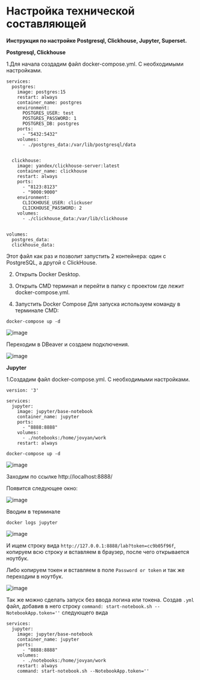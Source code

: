 # **Настройка технической составляющей**

**Инструкция по настройке Postgresql, Clickhouse, Jupyter, Superset.**

**Postgresql, Clickhouse**

1.Для начала создадим файл docker-compose.yml. С необходимыми настройками.

```
services:
  postgres:
    image: postgres:15
    restart: always
    container_name: postgres
    environment:
      POSTGRES_USER: test
      POSTGRES_PASSWORD: 1
      POSTGRES_DB: postgres
    ports:
      - "5432:5432"
    volumes:
      - ./postgres_data:/var/lib/postgresql/data
      

  clickhouse:
    image: yandex/clickhouse-server:latest
    container_name: clickhouse
    restart: always
    ports:
      - "8123:8123"
      - "9000:9000"
    environment:
      CLICKHOUSE_USER: clickuser
      CLICKHOUSE_PASSWORD: 2
    volumes:
      - ./clickhouse_data:/var/lib/clickhouse


volumes:
  postgres_data:
  clickhouse_data:
```
Этот файл как раз и позволит запустить 2 контейнера: один с PostgreSQL, а другой с ClickHouse.

2. Открыть Docker Desktop.

3. Открыть CMD терминал и перейти в папку с проектом где лежит docker-compose.yml.

4. Запустить Docker Compose
Для запуска используем команду в терминале CMD:

```
docker-compose up -d
```

![image](https://github.com/user-attachments/assets/9a359dbe-0907-4568-89b8-e362ad6139cd)

Переходим в DBeaver и создаем подключения.

![image](https://github.com/user-attachments/assets/2fa79591-860f-455c-b821-30645910277d)

**Jupyter**

1.Создадим файл docker-compose.yml. С необходимыми настройками.

```
version: '3'

services:
  jupyter:
    image: jupyter/base-notebook
    container_name: jupyter
    ports:
      - "8888:8888"
    volumes:
      - ./notebooks:/home/jovyan/work
    restart: always
```

```
docker-compose up -d
```

![image](https://github.com/user-attachments/assets/9442b3d0-d0d4-4d94-8bc0-dc73217b387d)

Заходим по ссылке http://localhost:8888/

Появится следующее окно:

![image](https://github.com/user-attachments/assets/d403d881-660c-4e4e-a810-b3aa710a3813)

Вводим в терминале 

`docker logs jupyter`

![image](https://github.com/user-attachments/assets/d87b2f83-ea6a-402a-9baf-7139a744595f)

И ищем строку вида `http://127.0.0.1:8888/lab?token=cc9b05f96f`, копируем всю строку и вставляем в браузер, после чего открывается ноутбук.

Либо копируем токен и вставляем в поле `Password or token` и так же переходим в ноутбук.

![image](https://github.com/user-attachments/assets/84140b14-f9e2-4c97-ae52-e9c4cefb27c7)

Так же можно сделать запуск без ввода логина или токена. Создав `.yml` файл, добавив в него строку `command: start-notebook.sh --NotebookApp.token=''` следующего вида

```
services:
  jupyter:
    image: jupyter/base-notebook
    container_name: jupyter
    ports:
      - "8888:8888"
    volumes:
      - ./notebooks:/home/jovyan/work
    restart: always
    command: start-notebook.sh --NotebookApp.token=''
```

